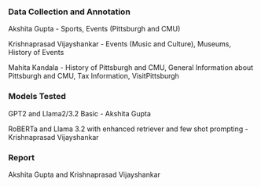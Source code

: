 ### Data Collection and Annotation
Akshita Gupta - Sports, Events (Pittsburgh and CMU)

Krishnaprasad Vijayshankar - Events (Music and Culture), Museums, History of Events

Mahita Kandala - History of Pittsburgh and CMU, General Information about Pittsburgh and CMU, Tax Information, VisitPittsburgh

### Models Tested
GPT2 and Llama2/3.2 Basic - Akshita Gupta

RoBERTa and Llama 3.2 with enhanced retriever and few shot prompting - Krishnaprasad Vijayshankar

### Report
Akshita Gupta and Krishnaprasad Vijayshankar


